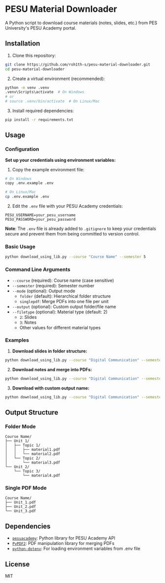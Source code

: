 # PESU Material Downloader

A Python script to download course materials (notes, slides, etc.) from PES University's PESU Academy portal.

## Installation

1. Clone this repository:
```bash
git clone https://github.com/roh1th-s/pesu-material-downloader.git
cd pesu-material-downloader
```

2. Create a virtual environment (recommended):
```bash
python -m venv .venv
.venv\Scripts\activate  # On Windows
# or
# source .venv/bin/activate  # On Linux/Mac
```

3. Install required dependencies:
```bash
pip install -r requirements.txt
```

## Usage

### Configuration

**Set up your credentials using environment variables:**

1. Copy the example environment file:
```bash
# On Windows
copy .env.example .env

# On Linux/Mac
cp .env.example .env
```

2. Edit the `.env` file with your PESU Academy credentials:
```env
PESU_USERNAME=your_pesu_username
PESU_PASSWORD=your_pesu_password
```

**Note**: The `.env` file is already added to `.gitignore` to keep your credentials secure and prevent them from being committed to version control.

### Basic Usage

```bash
python download_using_lib.py --course "Course Name" --semester 5
```

### Command Line Arguments

- `--course` (required): Course name (case sensitive)
- `--semester` (required): Semester number
- `--mode` (optional): Output mode
  - `folder` (default): Hierarchical folder structure
  - `singlepdf`: Merge PDFs into one file per unit
- `--output` (optional): Custom output folder/file name
- `--filetype` (optional): Material type (default: 2)
  - `2`: Slides
  - `3`: Notes
  - Other values for different material types

### Examples

1. **Download slides in folder structure:**
```bash
python download_using_lib.py --course "Digital Communication" --semester 5
```

2. **Download notes and merge into PDFs:**
```bash
python download_using_lib.py --course "Digital Communication" --semester 5 --mode singlepdf --filetype 3
```

3. **Download with custom output name:**
```bash
python download_using_lib.py --course "Digital Communication" --semester 5 --output "DigitalCom"
```

## Output Structure

### Folder Mode
```
Course Name/
├── Unit 1/
│   ├── Topic 1/
│   │   ├── material1.pdf
│   │   └── material2.pdf
│   └── Topic 2/
│       └── material3.pdf
└── Unit 2/
    └── Topic 3/
        └── material4.pdf
```

### Single PDF Mode
```
Course Name/
├── Unit_1.pdf
├── Unit_2.pdf
└── Unit_3.pdf
```

## Dependencies

- [`pesuacademy`](https://github.com/pesu-dev/pesuacademy): Python library for PESU Academy API
- [`PyPDF2`](https://pypi.org/project/PyPDF2/): PDF manipulation library for merging PDFs
- [`python-dotenv`](https://pypi.org/project/python-dotenv/): For loading environment variables from .env file

## License

MIT